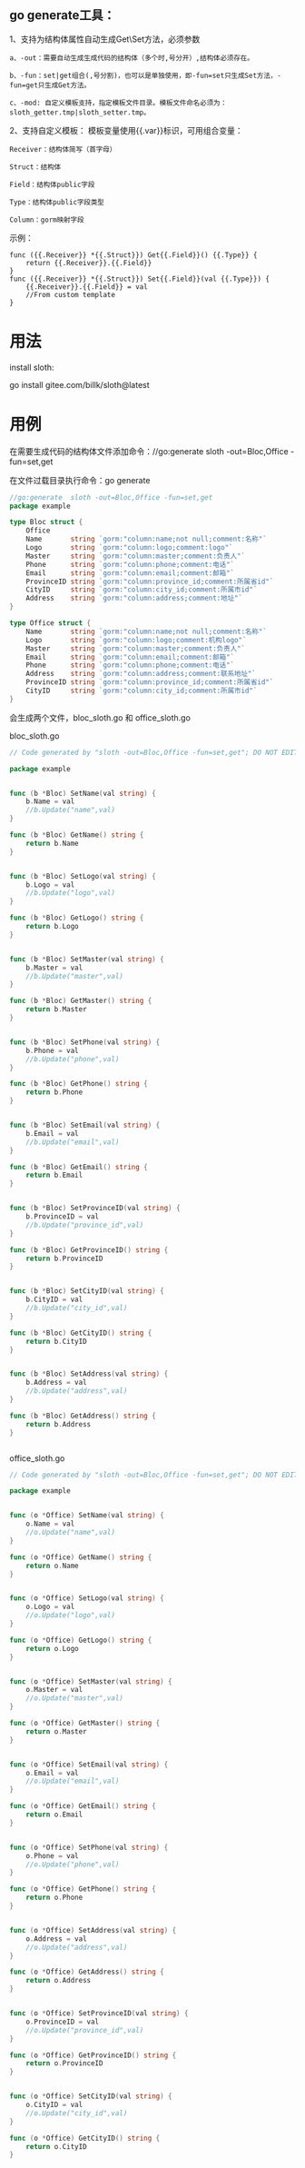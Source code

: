 ## go generate工具：

1、支持为结构体属性自动生成Get\Set方法，必须参数 

    a、-out：需要自动生成生成代码的结构体（多个时,号分开）,结构体必须存在。

    b、-fun：set|get组合(,号分割)，也可以是单独使用，即-fun=set只生成Set方法，-fun=get只生成Get方法。

    c、-mod: 自定义模板支持，指定模板文件目录。模板文件命名必须为：sloth_getter.tmp|sloth_setter.tmp。

2、支持自定义模板：
    模板变量使用{{.var}}标识，可用组合变量：

    Receiver：结构体简写（首字母）
    
    Struct：结构体

    Field：结构体public字段

    Type：结构体public字段类型

    Column：gorm映射字段

示例：
```text
func ({{.Receiver}} *{{.Struct}}) Get{{.Field}}() {{.Type}} {
	return {{.Receiver}}.{{.Field}}
}
func ({{.Receiver}} *{{.Struct}}) Set{{.Field}}(val {{.Type}}) {
	{{.Receiver}}.{{.Field}} = val
	//From custom template
}
```

# 用法
install sloth: 

go install gitee.com/billk/sloth@latest

# 用例
在需要生成代码的结构体文件添加命令：//go:generate  sloth -out=Bloc,Office -fun=set,get

在文件过载目录执行命令：go generate

```go
//go:generate  sloth -out=Bloc,Office -fun=set,get
package example

type Bloc struct {
	Office
	Name       string `gorm:"column:name;not null;comment:名称"`
	Logo       string `gorm:"column:logo;comment:logo"`
	Master     string `gorm:"column:master;comment:负责人"`
	Phone      string `gorm:"column:phone;comment:电话"`
	Email      string `gorm:"column:email;comment:邮箱"`
	ProvinceID string `gorm:"column:province_id;comment:所属省id"`
	CityID     string `gorm:"column:city_id;comment:所属市id"`
	Address    string `gorm:"column:address;comment:地址"`
}

type Office struct {
	Name       string `gorm:"column:name;not null;comment:名称"`
	Logo       string `gorm:"column:logo;comment:机构logo"`
	Master     string `gorm:"column:master;comment:负责人"`
	Email      string `gorm:"column:email;comment:邮箱"`
	Phone      string `gorm:"column:phone;comment:电话"`
	Address    string `gorm:"column:address;comment:联系地址"`
	ProvinceID string `gorm:"column:province_id;comment:所属省id"`
	CityID     string `gorm:"column:city_id;comment:所属市id"`
}

```
会生成两个文件，bloc_sloth.go 和 office_sloth.go

bloc_sloth.go
```go
// Code generated by "sloth -out=Bloc,Office -fun=set,get"; DO NOT EDIT.

package example


func (b *Bloc) SetName(val string) {
	b.Name = val
	//b.Update("name",val)
}

func (b *Bloc) GetName() string {
	return b.Name
}


func (b *Bloc) SetLogo(val string) {
	b.Logo = val
	//b.Update("logo",val)
}

func (b *Bloc) GetLogo() string {
	return b.Logo
}


func (b *Bloc) SetMaster(val string) {
	b.Master = val
	//b.Update("master",val)
}

func (b *Bloc) GetMaster() string {
	return b.Master
}


func (b *Bloc) SetPhone(val string) {
	b.Phone = val
	//b.Update("phone",val)
}

func (b *Bloc) GetPhone() string {
	return b.Phone
}


func (b *Bloc) SetEmail(val string) {
	b.Email = val
	//b.Update("email",val)
}

func (b *Bloc) GetEmail() string {
	return b.Email
}


func (b *Bloc) SetProvinceID(val string) {
	b.ProvinceID = val
	//b.Update("province_id",val)
}

func (b *Bloc) GetProvinceID() string {
	return b.ProvinceID
}


func (b *Bloc) SetCityID(val string) {
	b.CityID = val
	//b.Update("city_id",val)
}

func (b *Bloc) GetCityID() string {
	return b.CityID
}


func (b *Bloc) SetAddress(val string) {
	b.Address = val
	//b.Update("address",val)
}

func (b *Bloc) GetAddress() string {
	return b.Address
}



```

office_sloth.go

```go
// Code generated by "sloth -out=Bloc,Office -fun=set,get"; DO NOT EDIT.

package example


func (o *Office) SetName(val string) {
	o.Name = val
	//o.Update("name",val)
}

func (o *Office) GetName() string {
	return o.Name
}


func (o *Office) SetLogo(val string) {
	o.Logo = val
	//o.Update("logo",val)
}

func (o *Office) GetLogo() string {
	return o.Logo
}


func (o *Office) SetMaster(val string) {
	o.Master = val
	//o.Update("master",val)
}

func (o *Office) GetMaster() string {
	return o.Master
}


func (o *Office) SetEmail(val string) {
	o.Email = val
	//o.Update("email",val)
}

func (o *Office) GetEmail() string {
	return o.Email
}


func (o *Office) SetPhone(val string) {
	o.Phone = val
	//o.Update("phone",val)
}

func (o *Office) GetPhone() string {
	return o.Phone
}


func (o *Office) SetAddress(val string) {
	o.Address = val
	//o.Update("address",val)
}

func (o *Office) GetAddress() string {
	return o.Address
}


func (o *Office) SetProvinceID(val string) {
	o.ProvinceID = val
	//o.Update("province_id",val)
}

func (o *Office) GetProvinceID() string {
	return o.ProvinceID
}


func (o *Office) SetCityID(val string) {
	o.CityID = val
	//o.Update("city_id",val)
}

func (o *Office) GetCityID() string {
	return o.CityID
}

```
